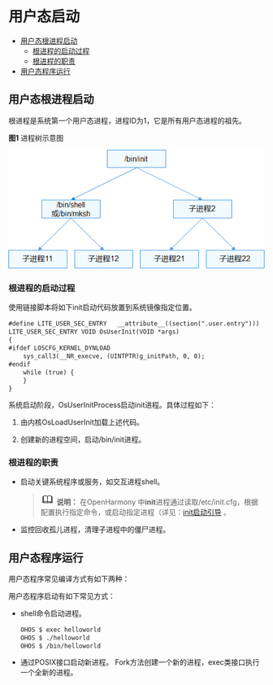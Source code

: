 # 用户态启动

- [用户态根进程启动](#用户态根进程启动)
  - [根进程的启动过程](#根进程的启动过程)
  - [根进程的职责](#根进程的职责)
- [用户态程序运行](#用户态程序运行)

## 用户态根进程启动

根进程是系统第一个用户态进程，进程ID为1，它是所有用户态进程的祖先。

**图1** 进程树示意图

![zh-cn_image_0000001178108019](figures/zh-cn_image_0000001178108019.png)


### 根进程的启动过程

使用链接脚本将如下init启动代码放置到系统镜像指定位置。

```
#define LITE_USER_SEC_ENTRY   __attribute__((section(".user.entry")))
LITE_USER_SEC_ENTRY VOID OsUserInit(VOID *args)
{
#ifdef LOSCFG_KERNEL_DYNLOAD
    sys_call3(__NR_execve, (UINTPTR)g_initPath, 0, 0);
#endif
    while (true) {
    }
}
```

系统启动阶段，OsUserInitProcess启动init进程。具体过程如下：

1. 由内核OsLoadUserInit加载上述代码。

2. 创建新的进程空间，启动/bin/init进程。


### 根进程的职责

- 启动关键系统程序或服务，如交互进程shell。
  > ![icon-note.gif](public_sys-resources/icon-note.gif) **说明：**
  > 在OpenHarmony 中**init**进程通过读取/etc/init.cfg，根据配置执行指定命令，或启动指定进程（详见：[init启动引导](../subsystems/subsys-boot.md) 。

- 监控回收孤儿进程，清理子进程中的僵尸进程。

## 用户态程序运行

用户态程序常见编译方式有如下两种：

用户态程序启动有如下常见方式：

- shell命令启动进程。
  ```
  OHOS $ exec helloworld
  OHOS $ ./helloworld
  OHOS $ /bin/helloworld
  ```

- 通过POSIX接口启动新进程。
  Fork方法创建一个新的进程，exec类接口执行一个全新的进程。
